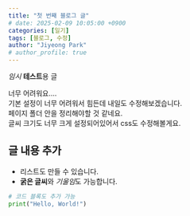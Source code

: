```yaml
---
title: "첫 번째 블로그 글"
# date: 2025-02-09 10:05:00 +0900
categories: [일기]
tags: [블로그, 수정]
author: "Jiyeong Park"
# author_profile: true
---
```


_임시_ **테스트**용 글

너무 어려워요....  
기본 설정이 너무 어려워서 힘든데 내일도 수정해보겠습니다.  
페이지 폴더 안을 정리해야할 것 같네요.  
글씨 크기도 너무 크게 설정되어있어서 css도 수정해볼게요.

## 글 내용 추가

- 리스트도 만들 수 있습니다.
- **굵은 글씨**와 *기울임*도 가능합니다.

```python
# 코드 블록도 추가 가능
print("Hello, World!")
```
